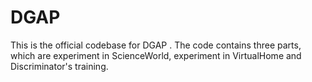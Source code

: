 # DGAP
This is the official codebase for DGAP . The code contains three parts, which are experiment in ScienceWorld, experiment in VirtualHome and Discriminator's training. 
